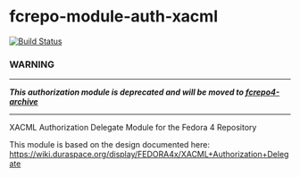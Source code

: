 fcrepo-module-auth-xacml
========================

[![Build Status](https://travis-ci.org/fcrepo4-exts/fcrepo-module-auth-xacml.png?branch=master)](https://travis-ci.org/fcrepo4-exts/fcrepo-module-auth-xacml)

### WARNING
---

_**This authorization module is deprecated and will be moved to [fcrepo4-archive](https://github.com/fcrepo4-archive)**_

---

XACML Authorization Delegate Module for the Fedora 4 Repository

This module is based on the design documented here:
https://wiki.duraspace.org/display/FEDORA4x/XACML+Authorization+Delegate
